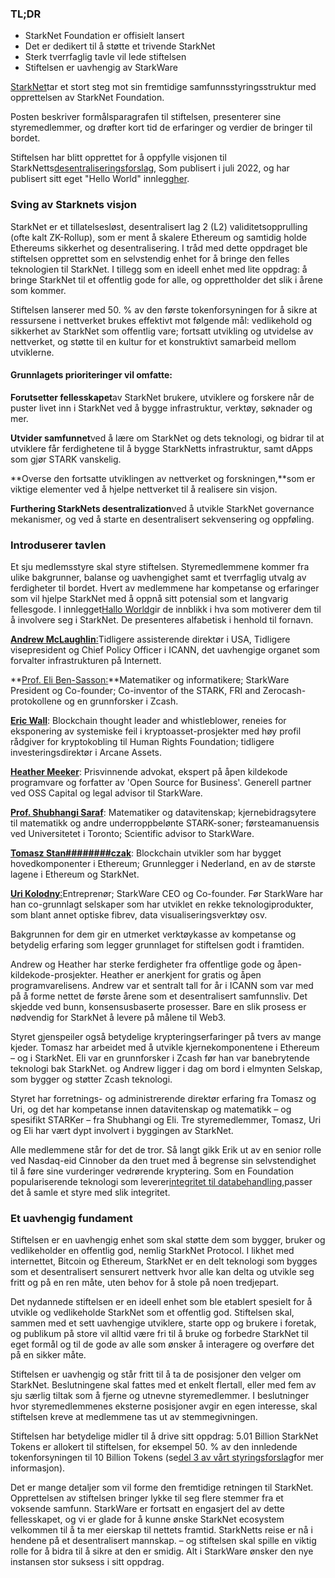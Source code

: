 ### TL;DR

* StarkNet Foundation er offisielt lansert
* Det er dedikert til å støtte et trivende StarkNet
* Sterk tverrfaglig tavle vil lede stiftelsen
* Stiftelsen er uavhengig av StarkWare

[StarkNet](https://starknet.io/)tar et stort steg mot sin fremtidige samfunnsstyringsstruktur med opprettelsen av StarkNet Foundation.

Posten beskriver formålsparagrafen til stiftelsen, presenterer sine styremedlemmer, og drøfter kort tid de erfaringer og verdier de bringer til bordet.

Stiftelsen har blitt opprettet for å oppfylle visjonen til StarkNetts[desentraliseringsforslag](https://medium.com/starkware/part-1-starknet-sovereignty-a-decentralization-proposal-bca3e98a01ef), Som publisert i juli 2022, og har publisert sitt eget "Hello World" innlegg[her](https://medium.com/@StarkNet_Foundation/7bd55d5dbc59).

### Sving av Starknets visjon

StarkNet er et tillatelsesløst, desentralisert lag 2 (L2) validitetsopprulling (ofte kalt ZK-Rollup), som er ment å skalere Ethereum og samtidig holde Ethereums sikkerhet og desentralisering. I tråd med dette oppdraget ble stiftelsen opprettet som en selvstendig enhet for å bringe den felles teknologien til StarkNet. I tillegg som en ideell enhet med lite oppdrag: å bringe StarkNet til et offentlig gode for alle, og opprettholder det slik i årene som kommer.

Stiftelsen lanserer med 50. % av den første tokenforsyningen for å sikre at ressursene i nettverket brukes effektivt mot følgende mål: vedlikehold og sikkerhet av StarkNet som offentlig vare; fortsatt utvikling og utvidelse av nettverket, og støtte til en kultur for et konstruktivt samarbeid mellom utviklerne.

#### **Grunnlagets prioriteringer vil omfatte:**

**Forutsetter fellesskapet**av StarkNet brukere, utviklere og forskere når de puster livet inn i StarkNet ved å bygge infrastruktur, verktøy, søknader og mer.

**Utvider samfunnet**ved å lære om StarkNet og dets teknologi, og bidrar til at utviklere får ferdighetene til å bygge StarkNetts infrastruktur, samt dApps som gjør STARK vanskelig.

**Overse den fortsatte utviklingen av nettverket og forskningen,**som er viktige elementer ved å hjelpe nettverket til å realisere sin visjon.

**Furthering StarkNets desentralization**ved å utvikle StarkNet governance mekanismer, og ved å starte en desentralisert sekvensering og oppføling.

### **Introduserer tavlen**

Et sju medlemsstyre skal styre stiftelsen. Styremedlemmene kommer fra ulike bakgrunner, balanse og uavhengighet samt et tverrfaglig utvalg av ferdigheter til bordet. Hvert av medlemmene har kompetanse og erfaringer som vil hjelpe StarkNet med å oppnå sitt potensial som et langvarig fellesgode. I innlegget[Hallo World](https://medium.com/@StarkNet_Foundation/7bd55d5dbc59)gir de innblikk i hva som motiverer dem til å involvere seg i StarkNet. De presenteres alfabetisk i henhold til fornavn.

[**Andrew McLaughlin**:](https://andrew.mclaughl.in/about-me)Tidligere assisterende direktør i USA, Tidligere visepresident og Chief Policy Officer i ICANN, det uavhengige organet som forvalter infrastrukturen på Internett.

**[Prof. Eli Ben-Sasson:](https://starkware.co/media-kit/?founder=Eli#founders)**Matematiker og informatikere; StarkWare President og Co-founder; Co-inventor of the STARK, FRI and Zerocash-protokollene og en grunnforsker i Zcash.

**[Eric Wall](https://en.wikipedia.org/wiki/Eric_Wall_(researcher))**: Blockchain thought leader and whistleblower, reneies for eksponering av systemiske feil i kryptoasset-prosjekter med høy profil rådgiver for kryptokobling til Human Rights Foundation; tidligere investeringsdirektør i Arcane Assets.

**[Heather Meeker](https://www.techlawpartners.com/heather)**: Prisvinnende advokat, ekspert på åpen kildekode programvare og forfatter av 'Open Source for Business'. Generell partner ved OSS Capital og legal advisor til StarkWare.

**[Prof. Shubhangi Saraf](https://www.math.toronto.edu/ssaraf/)**: Matematiker og datavitenskap; kjernebidragsytere til matematikk og andre underroppbelønte STARK-soner; førsteamanuensis ved Universitetet i Toronto; Scientific advisor to StarkWare.

**[Tomasz Stan########czak](https://www.linkedin.com/in/tomaszkajetanstanczak/?originalSubdomain=uk)**: Blockchain utvikler som har bygget hovedkomponenter i Ethereum; Grunnlegger i Nederland, en av de største lagene i Ethereum og StarkNet.

[**Uri Kolodny**:](https://starkware.co/media-kit/?founder=Uri#founders)Entreprenør; StarkWare CEO og Co-founder. Før StarkWare har han co-grunnlagt selskaper som har utviklet en rekke teknologiprodukter, som blant annet optiske fibrev, data visualiseringsverktøy osv.

Bakgrunnen for dem gir en utmerket verktøykasse av kompetanse og betydelig erfaring som legger grunnlaget for stiftelsen godt i framtiden.

Andrew og Heather har sterke ferdigheter fra offentlige gode og åpen-kildekode-prosjekter. Heather er anerkjent for gratis og åpen programvarelisens. Andrew var et sentralt tall for år i ICANN som var med på å forme nettet de første årene som et desentralisert samfunnsliv. Det skjedde ved bunn, konsensusbaserte prosesser. Bare en slik prosess er nødvendig for StarkNet å levere på målene til Web3.

Styret gjenspeiler også betydelige krypteringserfaringer på tvers av mange kjeder. Tomasz har arbeidet med å utvikle kjernekomponentene i Ethereum – og i StarkNet. Eli var en grunnforsker i Zcash før han var banebrytende teknologi bak StarkNet. og Andrew ligger i dag om bord i elmynten Selskap, som bygger og støtter Zcash teknologi.

Styret har forretnings- og administrerende direktør erfaring fra Tomasz og Uri, og det har kompetanse innen datavitenskap og matematikk – og spesifikt STARKer – fra Shubhangi og Eli. Tre styremedlemmer, Tomasz, Uri og Eli har vært dypt involvert i byggingen av StarkNet.

Alle medlemmene står for det de tror. Så langt gikk Erik ut av en senior rolle ved Nasdaq-eid Cinnober da den truet med å begrense sin selvstendighet til å føre sine vurderinger vedrørende kryptering. Som en Foundation populariserende teknologi som leverer[integritet til databehandling,](https://medium.com/starkware/extreme-integrity-in-decentralized-world-9e66cdf24d8b)passer det å samle et styre med slik integritet.

### **Et uavhengig fundament**

Stiftelsen er en uavhengig enhet som skal støtte dem som bygger, bruker og vedlikeholder en offentlig god, nemlig StarkNet Protocol. I likhet med internettet, Bitcoin og Ethereum, StarkNet er en delt teknologi som bygges som et desentralisert sensurert nettverk hvor alle kan delta og utvikle seg fritt og på en ren måte, uten behov for å stole på noen tredjepart.

Det nydannede stiftelsen er en ideell enhet som ble etablert spesielt for å utvikle og vedlikeholde StarkNet som et offentlig god. Stiftelsen skal, sammen med et sett uavhengige utviklere, starte opp og brukere i foretak, og publikum på store vil alltid være fri til å bruke og forbedre StarkNet til eget formål og til de gode av alle som ønsker å interagere og overføre det på en sikker måte.

Stiftelsen er uavhengig og står fritt til å ta de posisjoner den velger om StarkNet. Beslutningene skal fattes med et enkelt flertall, eller med fem av sju særlig tiltak som å fjerne og utnevne styremedlemmer. I beslutninger hvor styremedlemmenes eksterne posisjoner avgir en egen interesse, skal stiftelsen kreve at medlemmene tas ut av stemmegivningen.

Stiftelsen har betydelige midler til å drive sitt oppdrag: 5.01 Billion StarkNet Tokens er allokert til stiftelsen, for eksempel 50. % av den innledende tokenforsyningen til 10 Billion Tokens (se[del 3 av vårt styringsforslag](https://medium.com/starkware/part-3-starknet-token-design-5cc17af066c6)for mer informasjon).

Det er mange detaljer som vil forme den fremtidige retningen til StarkNet. Opprettelsen av stiftelsen bringer lykke til seg flere stemmer fra et voksende samfunn. StarkWare er fortsatt en engasjert del av dette fellesskapet, og vi er glade for å kunne ønske StarkNet ecosystem velkommen til å ta mer eierskap til nettets framtid. StarkNetts reise er nå i hendene på et desentralisert mannskap. – og stiftelsen skal spille en viktig rolle for å bidra til å sikre at den er smidig. Alt i StarkWare ønsker den nye instansen stor suksess i sitt oppdrag.